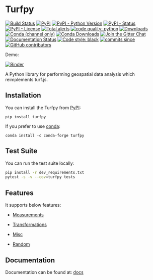 # Turfpy
[![Build Status](https://travis-ci.com/omanges/turfpy.svg?branch=master)](https://travis-ci.com/omanges/turfpy)
[![PyPI](https://img.shields.io/pypi/v/turfpy)](https://pypi.org/project/turfpy/)
[![PyPI - Python Version](https://img.shields.io/pypi/pyversions/turfpy)](https://pypi.org/project/turfpy/)
[![PyPI - Status](https://img.shields.io/pypi/status/turfpy)](https://pypi.org/project/turfpy/)
[![PyPI - License](https://img.shields.io/pypi/l/turfpy)](https://pypi.org/project/turfpy/)
[![Total alerts](https://img.shields.io/lgtm/alerts/g/omanges/turfpy.svg?logo=lgtm&logoWidth=18)](https://lgtm.com/projects/g/omanges/turfpy/alerts/)
[![code quality: python](https://img.shields.io/lgtm/grade/python/g/omanges/turfpy.svg?logo=lgtm&logoWidth=18)](https://lgtm.com/projects/g/omanges/turfpy/context:python)
[![Downloads](https://pepy.tech/badge/turfpy/month)](https://pepy.tech/project/turfpy/month)
[![Conda (channel only)](https://img.shields.io/conda/vn/conda-forge/turfpy)](https://anaconda.org/conda-forge/turfpy)
[![Conda Downloads](https://img.shields.io/conda/dn/conda-forge/turfpy)](https://anaconda.org/conda-forge/turfpy)
[![Join the Gitter Chat](https://badges.gitter.im/Join%20Chat.svg)](https://gitter.im/turfpy/turfpy-user-group?utm_source=badge&utm_medium=badge&utm_campaign=pr-badge&utm_content=badge)
[![Documentation Status](https://readthedocs.org/projects/turfpy/badge/?version=latest)](https://turfpy.readthedocs.io/en/latest/?badge=latest)
[![Code style: black](https://img.shields.io/badge/code%20style-black-000000.svg)](https://github.com/psf/black)
[![commits since](https://img.shields.io/github/commits-since/omanges/turfpy/latest.svg)](https://github.com/omanges/turfpy/commits/master)
[![GitHub contributors](https://img.shields.io/github/contributors/omanges/turfpy)](https://github.com/omanges/turfpy/graphs/contributors)

Demo:

[![Binder](https://mybinder.org/badge_logo.svg)](https://mybinder.org/v2/gh/omanges/turfpy/master?urlpath=lab/tree/examples)


A Python library for performing geospatial data analysis which reimplements turf.js.

## Installation

You can install the Turfpy from [PyPI](https://pypi.org/project/turfpy/):
   
    pip install turfpy

If you prefer to use [conda](https://anaconda.org/conda-forge/turfpy):

    conda install -c conda-forge turfpy

## Test Suite

You can run the test suite locally:

```bash
pip install -r dev_requirements.txt
pytest -s -v --cov=turfpy tests
```

## Features
It supports below features:

- [Measurements](https://github.com/omanges/turfpy/blob/master/measurements.md)

- [Transformations](https://github.com/omanges/turfpy/blob/master/transformation.md)

- [Misc](https://github.com/omanges/turfpy/blob/master/misc.md)

- [Random](https://github.com/omanges/turfpy/blob/master/random.md)

## Documentation

Documentation can be found at: [docs](https://turfpy.readthedocs.io/en/latest/)



